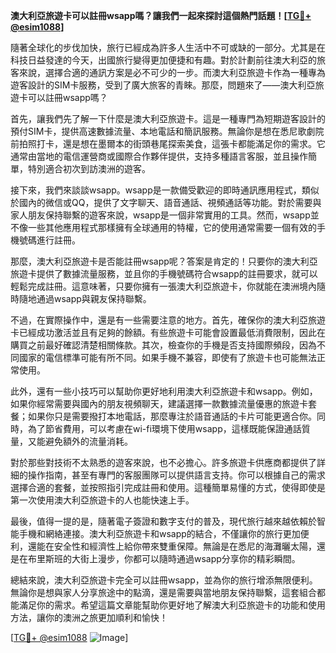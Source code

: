 **澳大利亞旅遊卡可以註冊wsapp嗎？讓我們一起來探討這個熱門話題！[[TG💪+ @esim1088](https://t.me/s/esim1088)]**

隨著全球化的步伐加快，旅行已經成為許多人生活中不可或缺的一部分。尤其是在科技日益發達的今天，出國旅行變得更加便捷和有趣。對於計劃前往澳大利亞的旅客來說，選擇合適的通訊方案是必不可少的一步。而澳大利亞旅遊卡作為一種專為遊客設計的SIM卡服務，受到了廣大旅客的青睞。那麼，問題來了——澳大利亞旅遊卡可以註冊wsapp嗎？

首先，讓我們先了解一下什麼是澳大利亞旅遊卡。這是一種專門為短期遊客設計的預付SIM卡，提供高速數據流量、本地電話和簡訊服務。無論你是想在悉尼歌劇院前拍照打卡，還是想在墨爾本的街頭巷尾探索美食，這張卡都能滿足你的需求。它通常由當地的電信運營商或國際合作夥伴提供，支持多種語言客服，並且操作簡單，特別適合初次到訪澳洲的遊客。

接下來，我們來談談wsapp。wsapp是一款備受歡迎的即時通訊應用程式，類似於國內的微信或QQ，提供了文字聊天、語音通話、視頻通話等功能。對於需要與家人朋友保持聯繫的遊客來說，wsapp是一個非常實用的工具。然而，wsapp並不像一些其他應用程式那樣擁有全球通用的特權，它的使用通常需要一個有效的手機號碼進行註冊。

那麼，澳大利亞旅遊卡是否能註冊wsapp呢？答案是肯定的！只要你的澳大利亞旅遊卡提供了數據流量服務，並且你的手機號碼符合wsapp的註冊要求，就可以輕鬆完成註冊。這意味著，只要你擁有一張澳大利亞旅遊卡，你就能在澳洲境內隨時隨地通過wsapp與親友保持聯繫。

不過，在實際操作中，還是有一些需要注意的地方。首先，確保你的澳大利亞旅遊卡已經成功激活並且有足夠的餘額。有些旅遊卡可能會設置最低消費限制，因此在購買之前最好確認清楚相關條款。其次，檢查你的手機是否支持國際頻段，因為不同國家的電信標準可能有所不同。如果手機不兼容，即使有了旅遊卡也可能無法正常使用。

此外，還有一些小技巧可以幫助你更好地利用澳大利亞旅遊卡和wsapp。例如，如果你經常需要與國內的朋友視頻聊天，建議選擇一款數據流量優惠的旅遊卡套餐；如果你只是需要撥打本地電話，那麼專注於語音通話的卡片可能更適合你。同時，為了節省費用，可以考慮在wi-fi環境下使用wsapp，這樣既能保證通話質量，又能避免額外的流量消耗。

對於那些對技術不太熟悉的遊客來說，也不必擔心。許多旅遊卡供應商都提供了詳細的操作指南，甚至有專門的客服團隊可以提供語言支持。你可以根據自己的需求選擇合適的套餐，並按照指引完成註冊和使用。這種簡單易懂的方式，使得即使是第一次使用澳大利亞旅遊卡的人也能快速上手。

最後，值得一提的是，隨著電子簽證和數字支付的普及，現代旅行越來越依賴於智能手機和網絡連接。澳大利亞旅遊卡和wsapp的結合，不僅讓你的旅行更加便利，還能在安全性和經濟性上給你帶來雙重保障。無論是在悉尼的海灘曬太陽，還是在布里斯班的大街上漫步，你都可以隨時通過wsapp分享你的精彩瞬間。

總結來說，澳大利亞旅遊卡完全可以註冊wsapp，並為你的旅行增添無限便利。無論你是想與家人分享旅途中的點滴，還是需要與當地朋友保持聯繫，這套組合都能滿足你的需求。希望這篇文章能幫助你更好地了解澳大利亞旅遊卡的功能和使用方法，讓你的澳洲之旅更加順利和愉快！

[[TG💪+ @esim1088](https://t.me/s/esim1088) ![Image](https://i.postimg.cc/4NQfJmqS/Snipaste-2025-05-13-00-14-12.png)]